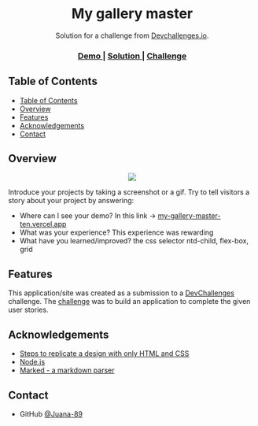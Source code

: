 <!-- Please update value in the {}  -->

<h1 align="center">My gallery master</h1>

<div align="center">
   Solution for a challenge from  <a href="http://devchallenges.io" target="_blank">Devchallenges.io</a>.
</div>

<div align="center">
  <h3>
    <a href="https://{your-demo-link.your-domain}">
      Demo
    </a>
    <span> | </span>
    <a href="https://{your-url-to-the-solution}">
      Solution
    </a>
    <span> | </span>
    <a href="https://devchallenges.io/challenges/gcbWLxG6wdennelX7b8I">
      Challenge
    </a>
  </h3>
</div>

<!-- TABLE OF CONTENTS -->

## Table of Contents

- [Table of Contents](#table-of-contents)
- [Overview](#overview)
- [Features](#features)
- [Acknowledgements](#acknowledgements)
- [Contact](#contact)

<!-- OVERVIEW -->

## Overview
<p align="center">

<img src="https://i.ibb.co/xD1kcqn/Captura-de-pantalla-2023-08-21-023201.pnghttps://user-images.githubusercontent.com/16707738/92399059-5716eb00-f132-11ea-8b14-bcacdc8ec97b.png">

</p>
Introduce your projects by taking a screenshot or a gif. Try to tell visitors a story about your project by answering:

- Where can I see your demo? In this link -> [my-gallery-master-ten.vercel.app](https://my-gallery-master-ten.vercel.app/)
- What was your experience? This experience was rewarding
- What have you learned/improved? the css selector ntd-child, flex-box, grid


## Features

<!-- List the features of your application or follow the template. Don't share the figma file here :) -->

This application/site was created as a submission to a [DevChallenges](https://devchallenges.io/challenges) challenge. The [challenge](https://devchallenges.io/challenges/gcbWLxG6wdennelX7b8I) was to build an application to complete the given user stories.


## Acknowledgements

<!-- This section should list any articles or add-ons/plugins that helps you to complete the project. This is optional but it will help you in the future. For exmpale -->

- [Steps to replicate a design with only HTML and CSS](https://devchallenges-blogs.web.app/how-to-replicate-design/)
- [Node.js](https://nodejs.org/)
- [Marked - a markdown parser](https://github.com/chjj/marked)

## Contact
- GitHub [@Juana-89](https://github.com/Juana-89)
